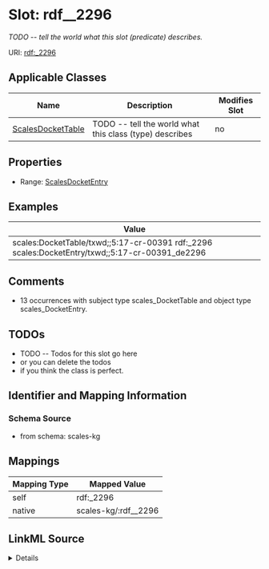 

# Slot: rdf__2296


_TODO -- tell the world what this slot (predicate) describes._





URI: [rdf:_2296](http://www.w3.org/1999/02/22-rdf-syntax-ns#_2296)



<!-- no inheritance hierarchy -->





## Applicable Classes

| Name | Description | Modifies Slot |
| --- | --- | --- |
| [ScalesDocketTable](../classes/ScalesDocketTable.md) | TODO -- tell the world what this class (type) describes |  no  |







## Properties

* Range: [ScalesDocketEntry](../classes/ScalesDocketEntry.md)






## Examples

| Value |
| --- |
| scales:DocketTable/txwd;;5:17-cr-00391 rdf:_2296 scales:DocketEntry/txwd;;5:17-cr-00391_de2296 |

## Comments

* 13 occurrences with subject type scales_DocketTable and object type scales_DocketEntry.

## TODOs

* TODO -- Todos for this slot go here
* or you can delete the todos
* if you think the class is perfect.

## Identifier and Mapping Information







### Schema Source


* from schema: scales-kg




## Mappings

| Mapping Type | Mapped Value |
| ---  | ---  |
| self | rdf:_2296 |
| native | scales-kg/:rdf__2296 |




## LinkML Source

<details>
```yaml
name: rdf__2296
description: TODO -- tell the world what this slot (predicate) describes.
todos:
- TODO -- Todos for this slot go here
- or you can delete the todos
- if you think the class is perfect.
comments:
- 13 occurrences with subject type scales_DocketTable and object type scales_DocketEntry.
examples:
- value: scales:DocketTable/txwd;;5:17-cr-00391 rdf:_2296 scales:DocketEntry/txwd;;5:17-cr-00391_de2296
from_schema: scales-kg
rank: 1000
slot_uri: rdf:_2296
alias: rdf__2296
domain_of:
- scales_DocketTable
range: scales_DocketEntry

```
</details>